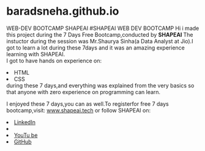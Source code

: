 # baradsneha.github.io
WEB-DEV BOOTCAMP SHAPEAI
#SHAPEAI WEB DEV BOOTCAMP
Hi i made this project during the 7 Days Free Bootcamp,conducted by <b>SHAPEAI
</b>
The instuctor during the session was Mr.Shaurya Sinha(a Data Analyst at Jio).I got to
learn a lot during these 7days and it was an amazing experience learning with SHAPEAI.
<BR>I got to have hands on experience on:
 <li>HTML
 <li>CSS
 <br>during these 7 days,and everything was explained from the very basics so that
 anyone with zero experience on programming can learn.
 
 I enjoyed these 7 days,you can as well.To registerfor free 7 days bootcamp,visit:
 www.shapeai.tech
 or follow SHAPEAI on:
 <li><a href="https://in.linked.com/company/shapeai">LinkedIn</a>
 <li><a href="https://www.instagram.com/shape.ai/?hl=en"Instagram</a>
 <li><a
   href="https://www.youtube.com/channel/UCTUvDLTW9meuDXWcbmISPdA">YouTu
   be</a>
<li><a href="https://github.com/shapeai">GitHub</a>
